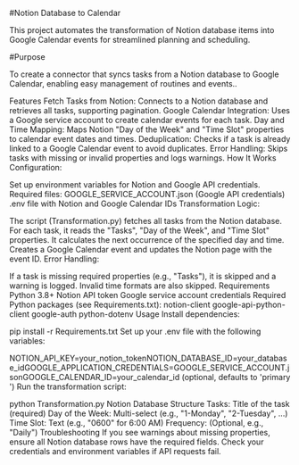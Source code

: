 #Notion Database to Calendar

This project automates the transformation of Notion database items into Google Calendar events for streamlined planning and scheduling.

#Purpose

To create a connector that syncs tasks from a Notion database to Google Calendar, enabling easy management of routines and events..

Features
Fetch Tasks from Notion: Connects to a Notion database and retrieves all tasks, supporting pagination.
Google Calendar Integration: Uses a Google service account to create calendar events for each task.
Day and Time Mapping: Maps Notion "Day of the Week" and "Time Slot" properties to calendar event dates and times.
Deduplication: Checks if a task is already linked to a Google Calendar event to avoid duplicates.
Error Handling: Skips tasks with missing or invalid properties and logs warnings.
How It Works
Configuration:

Set up environment variables for Notion and Google API credentials.
Required files:
GOOGLE_SERVICE_ACCOUNT.json (Google API credentials)
.env file with Notion and Google Calendar IDs
Transformation Logic:

The script (Transformation.py) fetches all tasks from the Notion database.
For each task, it reads the "Tasks", "Day of the Week", and "Time Slot" properties.
It calculates the next occurrence of the specified day and time.
Creates a Google Calendar event and updates the Notion page with the event ID.
Error Handling:

If a task is missing required properties (e.g., "Tasks"), it is skipped and a warning is logged.
Invalid time formats are also skipped.
Requirements
Python 3.8+
Notion API token
Google service account credentials
Required Python packages (see Requirements.txt):
notion-client
google-api-python-client
google-auth
python-dotenv
Usage
Install dependencies:

pip install -r Requirements.txt
Set up your .env file with the following variables:

NOTION_API_KEY=your_notion_tokenNOTION_DATABASE_ID=your_database_idGOOGLE_APPLICATION_CREDENTIALS=GOOGLE_SERVICE_ACCOUNT.jsonGOOGLE_CALENDAR_ID=your_calendar_id (optional, defaults to 'primary')
Run the transformation script:

python Transformation.py
Notion Database Structure
Tasks: Title of the task (required)
Day of the Week: Multi-select (e.g., "1-Monday", "2-Tuesday", ...)
Time Slot: Text (e.g., "0600" for 6:00 AM)
Frequency: (Optional, e.g., "Daily")
Troubleshooting
If you see warnings about missing properties, ensure all Notion database rows have the required fields.
Check your credentials and environment variables if API requests fail.
